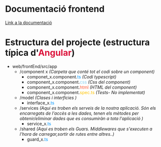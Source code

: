 # Documentació frontend

[Link a la documentació](http://documentacio-front-grup2-daw.alumnes.inspedralbes.cat/modules/AppModule.html)

# Estructura del projecte (estructura típica d'<span style="color:#DC143C">Angular</span>)
* web/frontEnd/src/app
    *   /component x *(Carpeta que conté tot el codi sobre un component)*
        *   componet_x.component.<span style="color:#0096FF">ts</span> *(Codi typescript)*
        *   component_x.component.<span style="color:#89CFF0">css</span> *(Css del component)*
        *   component_x.component.<span style="color:#FF5733">html</span> *(HTML del component)*
        *   component_x.component.<span style="color:#FFC300">spec.ts</span> *(Tests- No implementat)*  
    *   /model *(Clases i interficies )*
        *   interface_x.<span style="color:#0096FF">ts</span>
    *   /services  *(Aqui es troben els serveis de la nostra aplicació. Són els  encarregats de l'accès a les dades, tenen els mètodes per obtenir/eliminar dades que es consumiràn a tota l'aplicació )*
        *   service_x.<span style="color:#0096FF">ts</span>
    *   /shared *(Aqui es troben els Guars. Middlewares que s'executen a l'hora de carregar,sortir de rutes entre altres..)*
        *   guard_x.<span style="color:#0096FF">ts</span>
